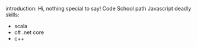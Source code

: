 introduction: Hi, nothing special to say!
Code School path Javascript
deadly skills:
* scala
* c# .net core
* c++
